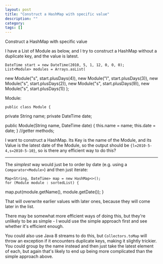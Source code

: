 ```yaml
---
layout: post
title: "Construct a HashMap with specific value"
description: ""
category:
tags: []
---
```


Construct a HashMap with specific value


I have a List of Module as below, and I try to construct a HashMap without a duplicate key, and the value is latest.

    DateTime start = new DateTime(2010, 5, 1, 12, 0, 0, 0);
    List<Module> modules = Arrays.asList(
 new Module("s", start.plusDays(4)),
 new Module("l", start.plusDays(3)),
 new Module("s", start.plusDays(2)),
 new Module("s", start.plusDays(9)),
 new Module("s", start.plusDays(1))
    );

Module:

    public class Module {
 private String name;
 private DateTime date;
    
    
 public Module(String name, DateTime date) {
    this.name = name;
    this.date = date;
 }
 //getter methods;

I want to construct a HashMap. Its Key is the name of the Module, and its Value is the latest date of the Module, so the output should be `{l=2010-5-4,s=2010-5-10}`, so is there any efficient way to do this?


--------------------------------------- 
The _simplest_ way would just be to order by date (e.g. using a `Comparator<Module>`) and then just iterate:

    Map<String, DateTime> map = new HashMap<>();
    for (Module module : sortedList) {
  map.put(module.getName(), module.getDate());
    }

That will overwrite earlier values with later ones, because they will come later in the list.

There may be somewhat more efficient ways of doing this, but they're unlikely to be as simple - I would use the simple approach first and see whether it's efficient enough.

You could also use Java 8 streams to do this, but `Collectors.toMap` will throw an exception if it encounters duplicate keys, making it slightly trickier. You could group by the name instead and then just take the latest element of each, but again that's likely to end up being more complicated than the simple approach above.



